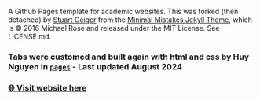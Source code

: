 A Github Pages template for academic websites. This was forked (then detached) by [Stuart Geiger](https://github.com/staeiou) from the [Minimal Mistakes Jekyll Theme](https://mmistakes.github.io/minimal-mistakes/), which is © 2016 Michael Rose and released under the MIT License. See LICENSE.md.

### Tabs were customed and built again with html and css by Huy Nguyen in [`pages`](./_pages) - Last updated August 2024

### [🌐 Visit website here](https://huynguyen04.github.io)
